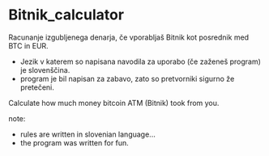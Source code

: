 # Bitnik_calculator



Racunanje izgubljenega denarja, če vporabljaš Bitnik kot posrednik med BTC in EUR.


 - Jezik v katerem so napisana navodila za uporabo (če zaženeš program) je slovenščina.
 - program je bil napisan za zabavo, zato so pretvorniki sigurno že pretečeni.
 


Calculate how much money bitcoin ATM (Bitnik) took from you.

note:
 - rules are written in slovenian language...
 - the program was written for fun.
